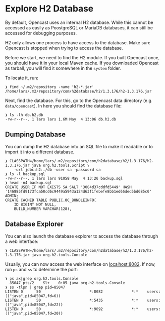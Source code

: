 Explore H2 Database
===================

By default, Opencast uses an internal H2 database.
While this cannot be accessed as easily as PoostgreSQL or MariaDB databases,
it can still be accessed for debugging purposes.

<div class=warn>
H2 only allows one process to have access to the database.
Make sure Opencast is stopped when trying to access the database.
</div>

Before we start, we need to find the H2 module.
If you built Opencast once, you should have it in your local Maven cache.
If you downloaded Opencast as tarball, you will find it somewhere in the `system` folder.

To locate it, run:

```
❯ find ~/.m2/repository -name 'h2-*.jar'
/home/lars/.m2/repository/com/h2database/h2/1.3.176/h2-1.3.176.jar
```

Next, find the database.
For this, go to the Opencast data directory (e.g. `data/opencast`).
In here you should find the database file:

```
❯ ls -lh db.h2.db
-rw-r--r--. 1 lars lars 1.6M May  4 13:06 db.h2.db
```


Dumping Database
----------------

You can dump the H2 database into an SQL file to make it readable or to import it into a different database.

```
❯ CLASSPATH=/home/lars/.m2/repository/com/h2database/h2/1.3.176/h2-1.3.176.jar java org.h2.tools.Script \
    -url jdbc:h2:./db -user sa -password sa
❯ ls -l backup.sql
-rw-r--r--. 1 lars lars 91058 May  4 13:20 backup.sql
❯ head -n4 backup.sql
CREATE USER IF NOT EXISTS SA SALT '3004d37cddfd5449' HASH '146885fd9173fca50cd6c9449a5943a124d63f1febefe8bb1ed66ded5bd685c0' ADMIN;
CREATE CACHED TABLE PUBLIC.OC_BUNDLEINFO(
    ID BIGINT NOT NULL,
    BUILD_NUMBER VARCHAR(128),
```


Database Explorer
-----------------

You can also launch the database explorer to access the database through a web interface:

```
❯ CLASSPATH=/home/lars/.m2/repository/com/h2database/h2/1.3.176/h2-1.3.176.jar java org.h2.tools.Console
```

Usually, you can now access the web interface on [localhost:8082](http://localhost:8082).
If now, run `ps` and `ss` to determine the port:

```
❯ ps ax|grep org.h2.tools.Console
  85047 pts/2    Sl+    0:05 java org.h2.tools.Console
❯ ss -tlpn | grep pid=85047
LISTEN 0      50                      *:8082             *:*    users:(("java",pid=85047,fd=6))
LISTEN 0      50                      *:5435             *:*    users:(("java",pid=85047,fd=22))
LISTEN 0      50                      *:9092             *:*    users:(("java",pid=85047,fd=20))
```
